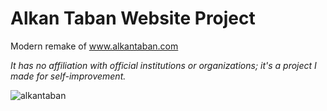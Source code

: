 # Alkan Taban Website Project

Modern remake of www.alkantaban.com

*It has no affiliation with official institutions or organizations; it's a project I made for self-improvement.*

![alkantaban](https://github.com/user-attachments/assets/e9cb8053-33e3-46db-8981-34c57b652709)
